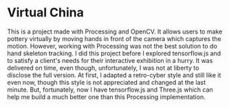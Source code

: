 # Virtual China

This is a project made with Processing and OpenCV. It allows users to make pottery virtually by moving hands in front of the camera which captures the motion. However, working with Processing was not the best solution to do hand skeleton tracking. I did this project before I explored tensorflow.js and to satisfy a client's needs for their interactive exhibition in a hurry. It was delivered on time, even though, unfortunately, I was not at liberty to disclose the full version. At first, I adapted a retro-cyber style and still like it even now, though this style is not appreciated and changed at the last minute. But, fortunately, now I have tensorflow.js and Three.js which can help me build a much better one than this Processing implementation.